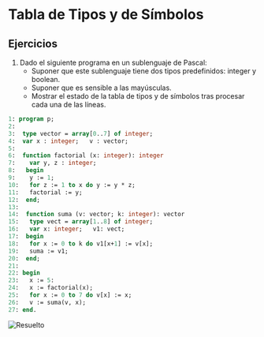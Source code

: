 # Tabla de Tipos y de Símbolos

## Ejercicios

1. Dado el siguiente programa en un sublenguaje de Pascal:
    * Suponer que este sublenguaje tiene dos tipos predefinidos: integer y boolean.
    * Suponer que es sensible a las mayúsculas.
    * Mostrar el estado de la tabla de tipos y de símbolos tras procesar cada una de las líneas.

```pascal
1: program p;
2: 
3:  type vector = array[0..7] of integer;
4:  var x : integer;   v : vector;
5: 
6:  function factorial (x: integer): integer
7:    var y, z : integer;
8:   begin
9:    y := 1;
10:   for z := 1 to x do y := y * z;
11:   factorial := y;
12:  end;
13: 
14:  function suma (v: vector; k: integer): vector
15:   type vect = array[1..8] of integer;
16:   var x: integer;   v1: vect;
17:  begin
18:   for x := 0 to k do v1[x+1] := v[x];
19:   suma := v1;
20:  end;
21: 
22: begin
23:   x := 5:
24:   x := factorial(x);
25:   for x := 0 to 7 do v[x] := x;
26:   v := suma(v, x);
27: end.
```

![Resuelto](img/tt-ts.png)
